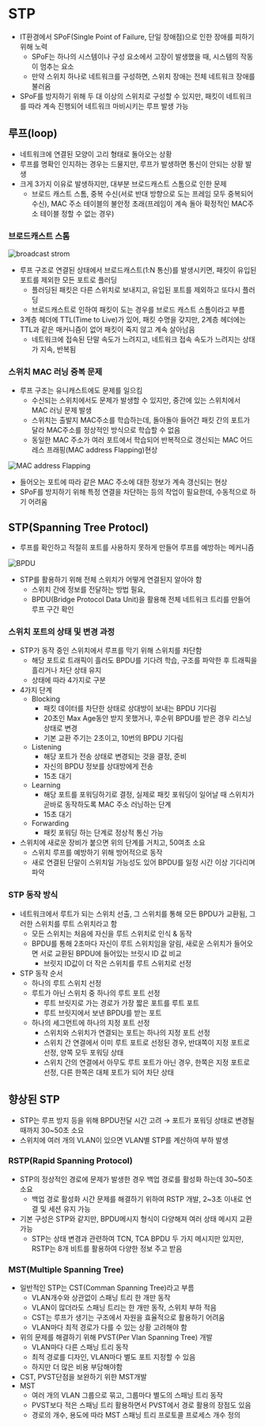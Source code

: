 # STP
- IT환경에서 SPoF(Single Point of Failure, 단일 장애점)으로 인한 장애를 피하기 위해 노력
	- SPoF는 하나의 시스템이나 구성 요소에서 고장이 발생했을 때, 시스템의 작동이 멈추는 요소
	- 만약 스위치 하나로 네트워크를 구성하면, 스위치 장애는 전체 네트워크 장애를 불러옴
- SPoF를 방지하기 위해 두 대 이상의 스위치로 구성할 수 있지만, 패킷이 네트워크를 따라 계속 진행되어 네트워크 마비시키는 루프 발생 가능

## 루프(loop)
- 네트워크에 연결된 모양이 고리 형태로 돌아오는 상황
- 루프를 명확인 인지하는 경우는 드물지만, 루프가 발생하면 통신이 안되는 상황 발생
- 크게 3가지 이유로 발생하지만, 대부분 브로드캐스트 스톰으로 인한 문제
	- 브로드 캐스트 스톰, 중복 수신(서로 반대 방향으로 도는 프레임 모두 중복되어 수신), MAC 주소 테이블의 불안정 초래(프레임이 계속 돌아 확정적인 MAC주소 테이블 정할 수 없는 경우)

### 브로드캐스트 스톰
![broadcast strom](https://www.oreilly.com/library/view/network-warrior-1st/9780596101510/httpatomoreillycomsourceoreillyimages17342.png)

- 루프 구조로 연결된 상태에서 브로드캐스트(1:N 통신)를 발생시키면, 패킷이 유입된 포트를 제외한 모든 포트로 플러딩
	- 플러딩된 패킷은 다른 스위치로 보내지고, 유입된 포트를 제외하고 또다시 플러딩
	- 브로드캐스트로 인하여 패킷이 도는 경우를 브로드 캐스트 스톰이라고 부름
- 3계층 헤더에 TTL(Time to Live)가 있어, 패킷 수명을 갖지만, 2계층 헤더에는 TTL과 같은 매커니즘이 없어 패킷이 죽지 않고 계속 살아남음
	- 네트워크에 접속된 단말 속도가 느려지고, 네트워크 접속 속도가 느려지는 상태가 지속, 반복됨

### 스위치 MAC 러닝 중복 문제
- 루프 구조는 유니캐스트에도 문제를 일으킴
	- 수신되는 스위치에서도 문제가 발생할 수 있지만, 중간에 있는 스위치에서 MAC 러닝 문제 발생
	- 스위치는 출발지 MAC주소를 학습하는데, 돌아돌아 들어간 패킷 간의 포트가 달라 MAC주소를 정상적인 방식으로 학습할 수 없음
	- 동일한 MAC 주소가 여러 포트에서 학습되어 반복적으로 갱신되는 MAC 어드레스 프래핑(MAC address Flapping)현상

![MAC address Flapping](https://download.huawei.com/mdl/image/download?uuid=e39d1349cd3743b8955664cd03cb38db)

- 들어오는 포트에 따라 같은 MAC 주소에 대한 정보가 계속 갱신되는 현상
- SPoF를 방지하기 위해 특정 연결을 차단하는 등의 작업이 필요한데, 수동적으로 하기 어려움

## STP(Spanning Tree Protocl)
- 루프를 확인하고 적절히 포트를 사용하지 못하게 만들어 루프를 예방하는 메커니즘

![BPDU](https://t1.daumcdn.net/cfile/tistory/17166D264C2894CE01)

- STP를 활용하기 위해 전체 스위치가 어떻게 연결된지 알아야 함
	- 스위치 간에 정보를 전달하는 방법 필요,
	- BPDU(Bridge Protocol Data Unit)을 활용해 전체 네트워크 트리를 만들어 루프 구간 확인

### 스위치 포트의 상태 및 변경 과정
- STP가 동작 중인 스위치에서 루프를 막기 위해 스위치를 차단함
	- 해당 포트로 트래픽이 흘러도 BPDU를 기다려 학습, 구조를 파악한 후 트래픽을 흘리거나 차단 상태 유지
	- 상태에 따라 4가지로 구분
- 4가지 단계
	- Blocking
		- 패킷 데이터를 차단한 상태로 상대방이 보내는 BPDU 기다림
		- 20초인 Max Age동안 받지 못했거나, 후순위 BPDU를 받은 경우 리스닝 상태로 변경
		- 기본 교환 주기는 2초이고, 10번의 BPDU 기다림
	- Listening
		- 해당 포트가 전송 상태로 변경되는 것을 결정, 준비
		- 자신의 BPDU 정보를 상대방에게 전송
		- 15초 대기
	- Learning
		- 해당 포트를 포워딩하기로 결정, 실제로 패킷 포워딩이 일어날 때 스위치가 곧바로 동작하도록 MAC 주소 러닝하는 단계
		- 15초 대기
	- Forwarding
		- 패킷 포워딩 하는 단계로 정상적 통신 가능
- 스위치에 새로운 장비가 붙으면 위의 단계를 거치고, 50여초 소요
	- 스위치 루프를 예방하기 위해 방어적으로 동작
	- 새로 연결된 단말이 스위치일 가능성도 있어 BPDU를 일정 시간 이상 기다리며 파악

### STP 동작 방식
- 네트워크에서 루트가 되는 스위치 선출, 그 스위치를 통해 모든 BPDU가 교환됨, 그러한 스위치를 루트 스위치라고 함
	- 모든 스위치는 처음에 자신을 루트 스위치로 인식 & 동작
	- BPDU를 통해 2초마다 자신이 루트 스위치임을 알림, 새로운 스위치가 들어오면 서로 교환된 BPDU에 들어있는 브릿시 ID 값 비교
		- 브릿지 ID값이 더 작은 스위치를 루트 스위치로 선정
- STP 동작 순서
	- 하나의 루트 스위치 선정
	- 루트가 아닌 스위치 중 하나의 루트 포트 선정
		- 루트 브릿지로 가는 경로가 가장 짧은 포트를 루트 포트
		- 루트 브릿지에서 보낸 BPDU를 받는 포트
	- 하나의 세그먼트에 하나의 지정 포트 선정
		- 스위치와 스위치가 연결되는 포트는 하나의 지정 포트 선정
		- 스위치 간 연결에서 이미 루트 포트로 선정된 경우, 반대쪽이 지정 포트로 선정, 양쪽 모두 포워딩 상태
		- 스위치 간의 연결에서 아무도 루트 포트가 아닌 경우, 한쪽은 지정 포트로 선정, 다른 한쪽은 대체 포트가 되어 차단 상태

## 향상된 STP
- STP는 루프 방지 등을 위해 BPDU전달 시간 고려 → 포트가 포워딩 상태로 변경될 때까지 30~50초 소요
- 스위치에 여러 개의 VLAN이 있으면 VLAN별 STP를 계산하여 부하 발생

### RSTP(Rapid Spanning Protocol)
- STP의 정상적인 경로에 문제가 발생한 경우 백업 경로를 활성화 하는데 30~50초 소요
	- 백업 경로 활성화 시간 문제를 해결하기 위하여 RSTP 개발, 2~3초 이내로 연결 및 세션 유지 가능
- 기본 구성은 STP와 같지만, BPDU메시지 형식이 다양해져 여러 상태 메시지 교환 가능
	- STP는 상태 변경과 관련하여 TCN, TCA BPDU 두 가지 메시지만 있지만, RSTP는 8개 비트를 활용하여 다양한 정보 주고 받음

### MST(Multiple Spanning Tree)
- 일반적인 STP는 CST(Comman Spanning Tree)라고 부름
	- VLAN개수와 상관없이 스패닝 트리 한 개만 동작
	- VLAN이 많더라도 스패닝 트리는 한 개만 동작, 스위치 부하 적음
	- CST는 루프가 생기는 구조에서 자원을 효율적으로 활용하기 어려움
	- VLAN마다 최적 경로가 다를 수 있는 상황 고려해야 함
- 위의 문제를 해결하기 위해 PVST(Per Vlan Spanning Tree) 개발
	- VLAN마다 다른 스패닝 트리 동작
	- 최적 경로를 디자인, VLAN마다 별도 포트 지정할 수 있음
	- 하지만 더 많은 비용 부담해야함
- CST, PVST단점을 보완하기 위한 MST개발
- MST
	- 여러 개의 VLAN 그룹으로 묶고, 그룹마다 별도의 스패닝 트리 동작
	- PVST보다 적은 스패닝 트리 활용하면서 PVST에서 경로 활용의 장점도 있음
	- 경로의 개수, 용도에 따라 MST 스패닝 트리 프로토콜 프로세스 개수 정의